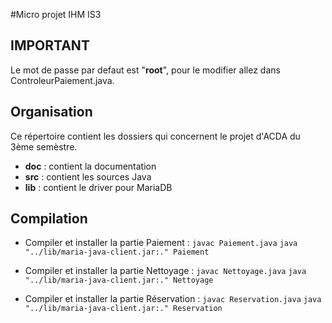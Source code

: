 #Micro projet IHM IS3

## IMPORTANT
Le mot de passe par defaut est "**root**", pour le modifier allez dans ControleurPaiement.java.

## Organisation
Ce répertoire contient les dossiers qui concernent le projet d'ACDA du 3ème semèstre.
*	**doc** : contient la documentation
*	**src** : contient les sources Java
*	**lib** : contient le driver pour MariaDB

## Compilation
*	Compiler et installer la partie Paiement :
``javac Paiement.java``
``java "../lib/maria-java-client.jar:." Paiement``

*	Compiler et installer la partie Nettoyage :
``javac Nettoyage.java``
``java "../lib/maria-java-client.jar:." Nettoyage``

*	Compiler et installer la partie Réservation :
``javac Reservation.java``
``java "../lib/maria-java-client.jar:." Reservation``
